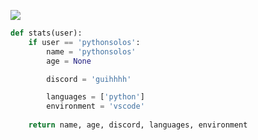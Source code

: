 
<img src="https://github-readme-stats.vercel.app/api?username=pythonsolos&showicons=true&theme=prussian"></p>

```python
def stats(user):
    if user == 'pythonsolos':
        name = 'pythonsolos'
        age = None

        discord = 'guihhhh'

        languages = ['python']
        environment = 'vscode'
    
    return name, age, discord, languages, environment
```
